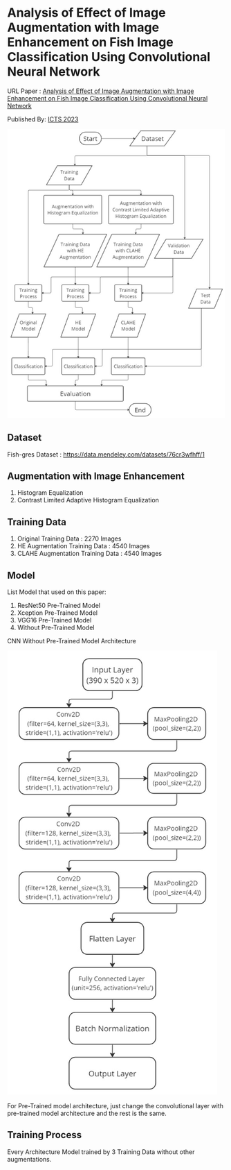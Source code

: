 # Analysis of Effect of Image Augmentation with Image Enhancement on Fish Image Classification Using Convolutional Neural Network

URL Paper : [Analysis of Effect of Image Augmentation with Image Enhancement on Fish Image Classification Using Convolutional Neural Network](https://ieeexplore.ieee.org/document/10330888)

Published By: [ICTS 2023](https://ieeexplore.ieee.org/xpl/conhome/10330802/proceeding?isnumber=10330826)


![Flowchart](./img/Picture2.jpg)

## Dataset 

Fish-gres Dataset : https://data.mendeley.com/datasets/76cr3wfhff/1

## Augmentation with Image Enhancement

1. Histogram Equalization
2. Contrast Limited Adaptive Histogram Equalization

## Training Data

1. Original Training Data : 2270 Images
2. HE Augmentation Training Data : 4540 Images
3. CLAHE Augmentation Training Data : 4540 Images

## Model

List Model that used on this paper:
1. ResNet50 Pre-Trained Model
2. Xception Pre-Trained Model
3. VGG16 Pre-Trained Model
4. Without Pre-Trained Model

CNN Without Pre-Trained Model Architecture

![CNN Architecture](./img/Picture1.jpg)

For Pre-Trained model architecture, just change the convolutional layer with pre-trained model architecture and the rest is the same.

## Training Process

Every Architecture Model trained by 3 Training Data without other augmentations.
